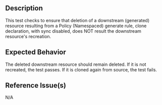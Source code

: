 ## Description

This test checks to ensure that deletion of a downstream (generated) resource resulting from a Policy (Namespaced) generate rule, clone declaration, with sync disabled, does NOT result the downstream resource's recreation.

## Expected Behavior

The deleted downstream resource should remain deleted. If it is not recreated, the test passes. If it is cloned again from source, the test fails.

## Reference Issue(s)

N/A
